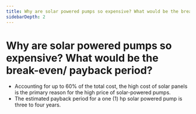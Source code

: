 ```yaml
---
title: Why are solar powered pumps so expensive? What would be the breakeven payback period?
sidebarDepth: 2
---
```


# Why are solar powered pumps so expensive? What would be the break-even/ payback period?


 - Accounting for up to 60% of the total cost, the high cost of solar panels is the primary reason for the high price of solar-powered pumps.
 - The estimated payback period for a one (1) hp solar powered pump is three  to four years.

